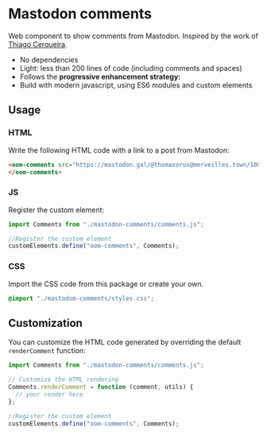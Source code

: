 # Mastodon comments

Web component to show comments from Mastodon. Inspired by the work of
[Thiago Cerqueira](https://thiagojedi.github.io/blog/activitypub-comments/).

- No dependencies
- Light: less than 200 lines of code (including comments and spaces)
- Follows the **progressive enhancement strategy:**
- Build with modern javascript, using ES6 modules and custom elements

## Usage

### HTML

Write the following HTML code with a link to a post from Mastodon:

```html
<oom-comments src="https://mastodon.gal/@thomasorus@merveilles.town/109975397915125907">
</oom-comments>
```

### JS

Register the custom element:

```js
import Comments from "./mastodon-comments/comments.js";

//Register the custom element
customElements.define("oom-comments", Comments);
```

### CSS

Import the CSS code from this package or create your own.

```css
@import "./mastodom-comments/styles.css";
```

## Customization

You can customize the HTML code generated by overriding the default
`renderComment` function:

```js
import Comments from "./mastodon-comments/comments.js";

// Customize the HTML rendering
Comments.renderComment = function (comment, utils) {
  // your render here
};

//Register the custom element
customElements.define("oom-comments", Comments);
```
